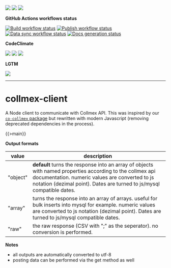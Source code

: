 ![](https://img.shields.io/github/package-json/v/kaskadi/aws-es-client)
![](https://img.shields.io/badge/code--style-standard-blue)
![](https://img.shields.io/github/license/kaskadi/aws-es-client?color=blue)

**GitHub Actions workflows status**

[![Build workflow status](https://img.shields.io/github/workflow/status/kaskadi/collmex-client/build?label=build&logo=mocha)](https://github.com/kaskadi/collmex-client/actions?query=workflow%3Abuild)
[![Publish workflow status](https://img.shields.io/github/workflow/status/kaskadi/collmex-client/publish?label=publish&logo=npm)](https://github.com/kaskadi/collmex-client/actions?query=workflow%3Apublish)
[![Data sync workflow status](https://img.shields.io/github/workflow/status/kaskadi/collmex-client/sync-data?label=sync-data&logo=github-actions)](https://github.com/kaskadi/collmex-client/actions?query=workflow%3Async-data)
[![Docs generation status](https://img.shields.io/github/workflow/status/kaskadi/aws-es-client/generate-docs?label=docs&logo=read-the-docs)](https://github.com/kaskadi/aws-es-client/actions?query=workflow%3Agenerate-docs)

**CodeClimate**

[![](https://img.shields.io/codeclimate/maintainability/kaskadi/aws-es-client?label=maintainability&logo=Code%20Climate)](https://codeclimate.com/github/kaskadi/aws-es-client)
[![](https://img.shields.io/codeclimate/tech-debt/kaskadi/aws-es-client?label=technical%20debt&logo=Code%20Climate)](https://codeclimate.com/github/kaskadi/aws-es-client)
[![](https://img.shields.io/codeclimate/coverage/kaskadi/aws-es-client?label=test%20coverage&logo=Code%20Climate)](https://codeclimate.com/github/kaskadi/aws-es-client)

**LGTM**

[![](https://img.shields.io/lgtm/grade/javascript/github/kaskadi/aws-es-client?label=code%20quality&logo=LGTM)](https://lgtm.com/projects/g/kaskadi/aws-es-client/?mode=list&logo=LGTM)

****

# collmex-client

A Node client to communicate with Collmex API. This was inspired by our [`co-collmex` package](https://www.npmjs.com/package/co-collmex) but rewritten with modern Javascript (removing deprecated dependencies in the process).

{{>main}}

**Output formats <a name="output-formats"></a>**

| value | description |
| --- | --- |
| "object" | **default** turns the response into an array of objects with named properties according to the collmex api documentation. numeric values are converted to js notation (dezimal point). Dates are turned to js/mysql compatible dates.|
| "array" | turns the response into an array of arrays. useful for bulk inserts into mysql for example. numeric values are converted to js notation (dezimal point). Dates are turned to js/mysql compatible dates.|
| "raw" | the raw response (CSV with ";" as the seperator). no conversion is performed. |

**Notes**

- all outputs are automatically converted to utf-8
- posting data can be performed via the get method as well